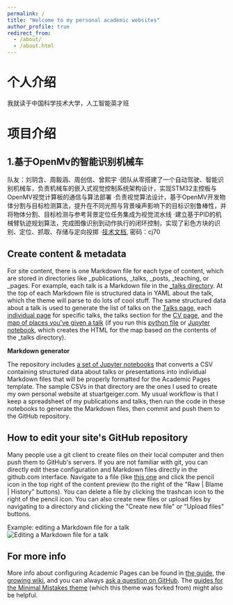 ```yaml
---
permalink: /
title: "Welcome to my personal academic websites"
author_profile: true
redirect_from: 
  - /about/
  - /about.html
---
```


个人介绍
======

我就读于中国科学技术大学，人工智能英才班




项目介绍
======

1.基于OpenMv的智能识别机械车 
------
队友：刘玥含、周毅涵、周创信、曾熙宇
·团队从零搭建了一个自动驾驶、智能识别机械车，负责机械车的嵌入式视觉控制系统架构设计，实现STM32主控板与OpenMV视觉计算板的通信与算法部署
·负责视觉算法设计，基于OpenMV开发物体分割与目标检测算法，提升在不同光照与背景噪声影响下的目标识别鲁棒性，并将物体分割、目标检测与参考背景定位任务集成为视觉流水线
·建立基于PID的机械臂轨迹规划算法，完成图像识别到动作执行的闭环控制，实现了彩色方块的识别、定位、抓取、存储与定向投掷
·[技术文档](https://rec.ustc.edu.cn/share/a9fdd120-361a-11f0-b218-7f128ac1897e), 密码：cj70

Create content & metadata
------
For site content, there is one Markdown file for each type of content, which are stored in directories like _publications, _talks, _posts, _teaching, or _pages. For example, each talk is a Markdown file in the [_talks directory](https://github.com/academicpages/academicpages.github.io/tree/master/_talks). At the top of each Markdown file is structured data in YAML about the talk, which the theme will parse to do lots of cool stuff. The same structured data about a talk is used to generate the list of talks on the [Talks page](https://academicpages.github.io/talks), each [individual page](https://academicpages.github.io/talks/2012-03-01-talk-1) for specific talks, the talks section for the [CV page](https://academicpages.github.io/cv), and the [map of places you've given a talk](https://academicpages.github.io/talkmap.html) (if you run this [python file](https://github.com/academicpages/academicpages.github.io/blob/master/talkmap.py) or [Jupyter notebook](https://github.com/academicpages/academicpages.github.io/blob/master/talkmap.ipynb), which creates the HTML for the map based on the contents of the _talks directory).

**Markdown generator**

The repository includes [a set of Jupyter notebooks](https://github.com/academicpages/academicpages.github.io/tree/master/markdown_generator
) that converts a CSV containing structured data about talks or presentations into individual Markdown files that will be properly formatted for the Academic Pages template. The sample CSVs in that directory are the ones I used to create my own personal website at stuartgeiger.com. My usual workflow is that I keep a spreadsheet of my publications and talks, then run the code in these notebooks to generate the Markdown files, then commit and push them to the GitHub repository.

How to edit your site's GitHub repository
------
Many people use a git client to create files on their local computer and then push them to GitHub's servers. If you are not familiar with git, you can directly edit these configuration and Markdown files directly in the github.com interface. Navigate to a file (like [this one](https://github.com/academicpages/academicpages.github.io/blob/master/_talks/2012-03-01-talk-1.md) and click the pencil icon in the top right of the content preview (to the right of the "Raw | Blame | History" buttons). You can delete a file by clicking the trashcan icon to the right of the pencil icon. You can also create new files or upload files by navigating to a directory and clicking the "Create new file" or "Upload files" buttons. 

Example: editing a Markdown file for a talk
![Editing a Markdown file for a talk](/images/editing-talk.png)

For more info
------
More info about configuring Academic Pages can be found in [the guide](https://academicpages.github.io/markdown/), the [growing wiki](https://github.com/academicpages/academicpages.github.io/wiki), and you can always [ask a question on GitHub](https://github.com/academicpages/academicpages.github.io/discussions). The [guides for the Minimal Mistakes theme](https://mmistakes.github.io/minimal-mistakes/docs/configuration/) (which this theme was forked from) might also be helpful.
